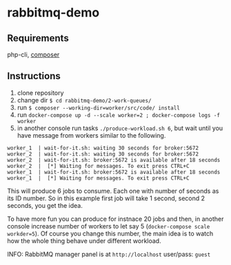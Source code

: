 # rabbitmq-demo

## Requirements
php-cli, [composer](https://getcomposer.org/download/)

## Instructions
1. clone repository
1. change dir `$ cd rabbitmq-demo/2-work-queues/`
1. run `$ composer --working-dir=worker/src/code/ install`
1. run `docker-compose up -d --scale worker=2 ; docker-compose logs -f worker`
1. in another console run tasks `./produce-workload.sh 6`, but wait until you have message from workers similar to the following. 
```
worker_1  | wait-for-it.sh: waiting 30 seconds for broker:5672
worker_2  | wait-for-it.sh: waiting 30 seconds for broker:5672
worker_2  | wait-for-it.sh: broker:5672 is available after 18 seconds
worker_2  |  [*] Waiting for messages. To exit press CTRL+C
worker_1  | wait-for-it.sh: broker:5672 is available after 18 seconds
worker_1  |  [*] Waiting for messages. To exit press CTRL+C
```
This will produce 6 jobs to consume. Each one with number of seconds as its ID 
number. So in this example first job will take 1 second, second 2 seconds, you
get the idea.

To have more fun you can produce for instnace 20 jobs and then, in another console increase number of workers to let say 5 (`docker-compose scale workder=5`). Of course you change this number, the main idea is to watch how the whole thing behave under different workload.

INFO: RabbitMQ manager panel is at `http://localhost` user/pass: `guest`
